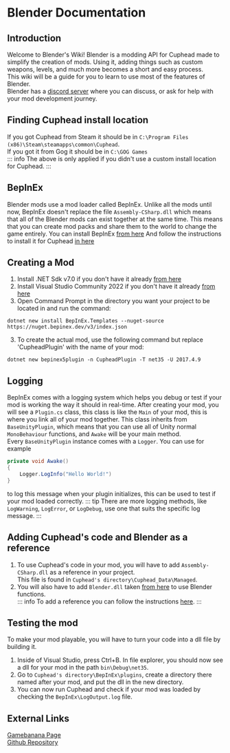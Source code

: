 # Blender Documentation

## Introduction
Welcome to Blender's Wiki! Blender is a modding API for Cuphead made to simplify the creation of mods.
Using it, adding things such as custom weapons, levels, and much more becomes a short and easy process.<br>
This wiki will be a guide for you to learn to use most of the features of Blender.<br>
Blender has a [discord server](https://discord.com/invite/py9mWsShcf) where you can discuss, or ask for help with your mod development journey.<br>

## Finding Cuphead install location
If you got Cuphead from Steam it should be in
`C:\Program Files (x86)\Steam\steamapps\common\Cuphead`.<br>If you got it from Gog it should be in `C:\GOG Games`<br>
::: info
The above is only applied if you didn't use a custom install location for Cuphead.
:::

## BepInEx
Blender mods use a mod loader called BepInEx. Unlike all the mods until now, BepInEx doesn't replace
the file `Assembly-CSharp.dll` which means that all of the Blender mods can exist together at the same time.
This means that you can create mod packs and share them to the world to change the game entirely.
You can install BepInEx [from here](https://github.com/BepInEx/BepInEx/releases)
And follow the instructions to install it for Cuphead [in here](https://docs.bepinex.dev/articles/user_guide/installation/index.html#installing-bepinex)

## Creating a Mod
1) Install .NET Sdk v7.0 if you don't have it already [from here](https://dotnet.microsoft.com/en-us/download/dotnet/thank-you/sdk-7.0.410-windows-x64-installer)
2) Install Visual Studio Community 2022 if you don't have it already [from here](https://visualstudio.microsoft.com/thank-you-downloading-visual-studio/?sku=Community&channel=Release&version=VS2022&source=VSLandingPage&passive=false&cid=2030)
2) Open Command Prompt in the directory you want your project to be located in and run the command:
```
dotnet new install BepInEx.Templates --nuget-source https://nuget.bepinex.dev/v3/index.json
```
3) To create the actual mod, use the following command but replace 'CupheadPlugin' with the name of your mod:
```
dotnet new bepinex5plugin -n CupheadPlugin -T net35 -U 2017.4.9 
```

## Logging
BepInEx comes with a logging system which helps you debug or test if your mod is working the way it should in real-time. 
After creating your mod, you will see a `Plugin.cs` class, this class is like the `Main` of your mod, this is where you link all
of your mod together. This class inherits from `BaseUnityPlugin`, which means that you can use all of Unity normal `MonoBehaviour`
functions, and `Awake` will be your main method.<br> Every `BaseUnityPlugin` instance comes with a `Logger`. You can use for example
```cs
private void Awake()
{
    Logger.LogInfo("Hello World!")
}
```
to log this message when your plugin initializes, this can be used to test if your mod loaded correctly.
::: tip
There are more logging methods, like `LogWarning`, `LogError`, or `LogDebug`, use one that suits the specific log message.
:::

## Adding Cuphead's code and Blender as a reference
1) To use Cuphead's code in your mod, you will have to add `Assembly-CSharp.dll` as a reference in your project.<br>
This file is found in `Cuphead's directory\Cuphead_Data\Managed`.<br>
2) You will also have to add `Blender.dll` taken [from here](https://github.com/Boofii/Blender/releases)
to use Blender functions.<br>
::: info
To add a reference you can follow the instructions [here](https://learn.microsoft.com/en-us/visualstudio/ide/how-to-add-or-remove-references-by-using-the-reference-manager?view=vs-2022#add-a-reference).
:::

## Testing the mod
To make your mod playable, you will have to turn your code into a dll file by building it.<br>
1) Inside of Visual Studio, press Ctrl+B. In file explorer, you should now see a dll for your mod in the path `bin\Debug\net35`.
2) Go to `Cuphead's directory\BepInEx\plugins`, create a directory there named after your mod, and put the dll in the new directory.
3) You can now run Cuphead and check if your mod was loaded by checking the `BepInEx\LogOutput.log` file.

## External Links
<a href="https://gamebanana.com/mods/532236">Gamebanana Page</a><br>
<a href="https://github.com/Boofii/Blender">Github Repository</a>